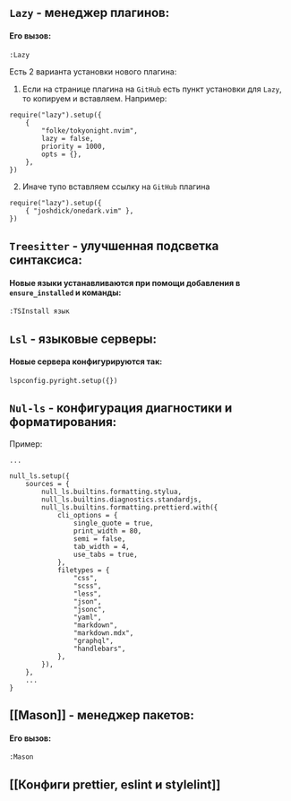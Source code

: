 ## `Lazy` - менеджер плагинов:
#### Его вызов:
```
:Lazy
```

Есть 2 варианта установки нового плагина:
1. Если на странице плагина на `GitHub` есть пункт установки для `Lazy`, то копируем и вставляем. Например:
```
require("lazy").setup({
	{
		"folke/tokyonight.nvim",
		lazy = false,
		priority = 1000,
		opts = {},
	},
})
```
2. Иначе тупо вставляем ссылку на `GitHub` плагина
```
require("lazy").setup({
	{ "joshdick/onedark.vim" },
})
```


## `Treesitter` - улучшенная подсветка синтаксиса:
#### Новые языки устанавливаются при помощи добавления в `ensure_installed` и команды:
```
:TSInstall язык
```

## `Lsl` - языковые серверы:
#### Новые сервера конфигурируются так:
```
lspconfig.pyright.setup({})
```

## `Nul-ls` - конфигурация диагностики и форматирования:
Пример:

```
...

null_ls.setup({
	sources = {
		null_ls.builtins.formatting.stylua,
		null_ls.builtins.diagnostics.standardjs,
		null_ls.builtins.formatting.prettierd.with({
			cli_options = {
				single_quote = true,
				print_width = 80,
				semi = false,
				tab_width = 4,
				use_tabs = true,
			},
			filetypes = {
				"css",
				"scss",
				"less",
				"json",
				"jsonc",
				"yaml",
				"markdown",
				"markdown.mdx",
				"graphql",
				"handlebars",
			},
		}),
	},
	...
}
```

## [[Mason]] - менеджер пакетов:
####  Его вызов:
```
:Mason
```

## [[Конфиги prettier, eslint и stylelint]]
